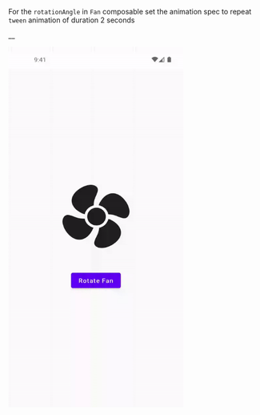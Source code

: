 For the `rotationAngle` in `Fan` composable set the animation spec to repeat `tween` animation of duration 2 seconds

__

<img src="assets/ezgif-5-a30cc68ef4.gif"  width="350" height="720"/>